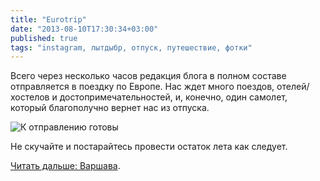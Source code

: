 ```yaml
---
title: "Eurotrip"
date: "2013-08-10T17:30:34+03:00"
published: true
tags: "instagram, лытдыбр, отпуск, путешествие, фотки"
---
```


Всего через несколько часов редакция блога в полном составе отправляется в поездку по Европе. Нас ждет много поездов, отелей/хостелов и достопримечательностей, и, конечно, один самолет, который благополучно вернет нас из отпуска.

![](http://a51056ce8d9b948fb69e-8de36eb37b2366f5a76a776c3dee0b32.r42.cf1.rackcdn.com/instagram_eurotravelstart.jpg "К отправлению готовы")

Не скучайте и постарайтесь провести остаток лета как следует.

[Читать дальше: Варшава](/post/eurotrip-warsaw).